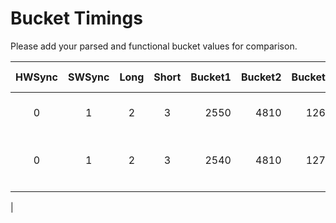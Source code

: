 # Bucket Timings #

Please add your parsed and functional bucket values for comparison.


| HWSync | SWSync | Long | Short | Bucket1 | Bucket2 | Bucket3 | Bucket4 | Bucket5 | Remote            | Reported by                         |
|:------:|:------:|:----:|:-----:| -------:| -------:| -------:| -------:| -------:| ----------------- | ----------------------------------- |
|   0    |   1    |  2   |   3   |    2550 |    4810 |    1260 |     630 |   26810 | Smoove origin RTS | [sehaas](https://github.com/sehaas) |
|   0    |   1    |  2   |   3   |    2540 |    4810 |    1270 |     630 |   27390 | Somfy Telis 4 RTS Pure | [dzwiedzmin](https://github.com/dzwiedzmin) |
|        |        |      |       |         |         |         |         |         |                   |                                   
|
